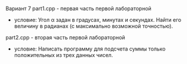 Вариант 7
part1.cpp - первая часть первой лабораторной
 - условие: Угол α задан в градусах, минутах и секундах. Найти его величину в радианах (с
   максимально возможной точностью).

part2.cpp - вторая часть первой лабораторной
 - условие: Написать программу для подсчета суммы только положительных из трех данных
чисел.
